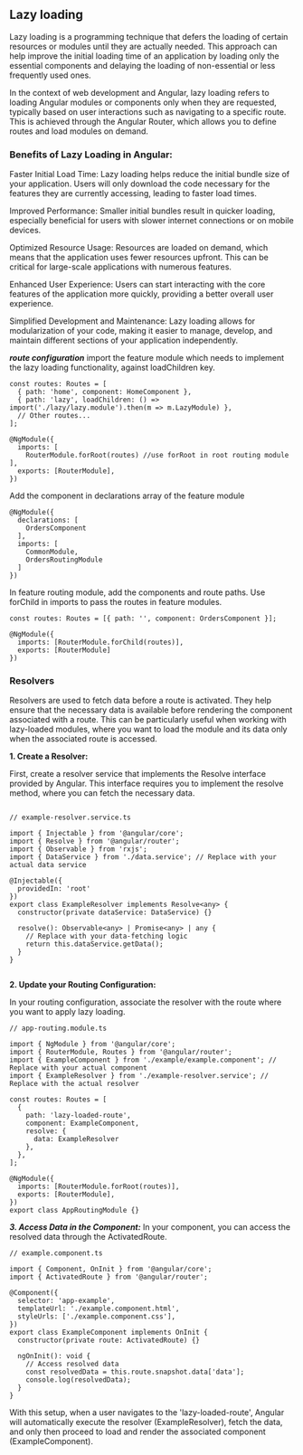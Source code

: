 
## Lazy loading
Lazy loading is a programming technique that defers the loading of certain resources or modules until they are actually needed. This approach can help improve the initial loading time of an application by loading only the essential components and delaying the loading of non-essential or less frequently used ones.

In the context of web development and Angular, lazy loading refers to loading Angular modules or components only when they are requested, typically based on user interactions such as navigating to a specific route. This is achieved through the Angular Router, which allows you to define routes and load modules on demand.

### Benefits of Lazy Loading in Angular:

Faster Initial Load Time: Lazy loading helps reduce the initial bundle size of your application. Users will only download the code necessary for the features they are currently accessing, leading to faster load times.

Improved Performance: Smaller initial bundles result in quicker loading, especially beneficial for users with slower internet connections or on mobile devices.

Optimized Resource Usage: Resources are loaded on demand, which means that the application uses fewer resources upfront. This can be critical for large-scale applications with numerous features.

Enhanced User Experience: Users can start interacting with the core features of the application more quickly, providing a better overall user experience.

Simplified Development and Maintenance: Lazy loading allows for modularization of your code, making it easier to manage, develop, and maintain different sections of your application independently.

***route configuration***
import the feature module which needs to implement the lazy loading functionality, against loadChildren key.

```
const routes: Routes = [
  { path: 'home', component: HomeComponent },
  { path: 'lazy', loadChildren: () => import('./lazy/lazy.module').then(m => m.LazyModule) },
  // Other routes...
];

@NgModule({
  imports: [
    RouterModule.forRoot(routes) //use forRoot in root routing module
],
  exports: [RouterModule],
})

```


Add the component in declarations array of the feature module

```
@NgModule({
  declarations: [
    OrdersComponent
  ],
  imports: [
    CommonModule,
    OrdersRoutingModule
  ]
})
```


In feature routing module, add the components and route paths. Use forChild in imports to pass the routes in feature modules.

```
const routes: Routes = [{ path: '', component: OrdersComponent }];

@NgModule({
  imports: [RouterModule.forChild(routes)],
  exports: [RouterModule]
})

```



### Resolvers
Resolvers are used to fetch data before a route is activated. They help ensure that the necessary data is available before rendering the component associated with a route. This can be particularly useful when working with lazy-loaded modules, where you want to load the module and its data only when the associated route is accessed.

**1. Create a Resolver:**

First, create a resolver service that implements the Resolve interface provided by Angular. This interface requires you to implement the resolve method, where you can fetch the necessary data.

```

// example-resolver.service.ts

import { Injectable } from '@angular/core';
import { Resolve } from '@angular/router';
import { Observable } from 'rxjs';
import { DataService } from './data.service'; // Replace with your actual data service

@Injectable({
  providedIn: 'root'
})
export class ExampleResolver implements Resolve<any> {
  constructor(private dataService: DataService) {}

  resolve(): Observable<any> | Promise<any> | any {
    // Replace with your data-fetching logic
    return this.dataService.getData();
  }
}


```

**2. Update your Routing Configuration:**

In your routing configuration, associate the resolver with the route where you want to apply lazy loading.

```
// app-routing.module.ts

import { NgModule } from '@angular/core';
import { RouterModule, Routes } from '@angular/router';
import { ExampleComponent } from './example/example.component'; // Replace with your actual component
import { ExampleResolver } from './example-resolver.service'; // Replace with the actual resolver

const routes: Routes = [
  {
    path: 'lazy-loaded-route',
    component: ExampleComponent,
    resolve: {
      data: ExampleResolver
    },
  },
];

@NgModule({
  imports: [RouterModule.forRoot(routes)],
  exports: [RouterModule],
})
export class AppRoutingModule {}

```
***3. Access Data in the Component:***
In your component, you can access the resolved data through the ActivatedRoute.

```
// example.component.ts

import { Component, OnInit } from '@angular/core';
import { ActivatedRoute } from '@angular/router';

@Component({
  selector: 'app-example',
  templateUrl: './example.component.html',
  styleUrls: ['./example.component.css'],
})
export class ExampleComponent implements OnInit {
  constructor(private route: ActivatedRoute) {}

  ngOnInit(): void {
    // Access resolved data
    const resolvedData = this.route.snapshot.data['data'];
    console.log(resolvedData);
  }
}

```

With this setup, when a user navigates to the 'lazy-loaded-route', Angular will automatically execute the resolver (ExampleResolver), fetch the data, and only then proceed to load and render the associated component (ExampleComponent).